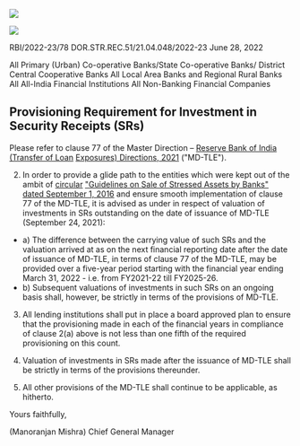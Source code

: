 ![](_page_0_Picture_0.jpeg)

![](_page_0_Picture_1.jpeg)

RBI/2022-23/78 DOR.STR.REC.51/21.04.048/2022-23 June 28, 2022

All Primary (Urban) Co-operative Banks/State Co-operative Banks/ District Central Cooperative Banks All Local Area Banks and Regional Rural Banks All All-India Financial Institutions All Non-Banking Financial Companies

## **Provisioning Requirement for Investment in Security Receipts (SRs)**

Please refer to clause 77 of the Master Direction – [Reserve Bank of India \(Transfer of Loan](https://www.rbi.org.in/Scripts/BS_ViewMasDirections.aspx?id=12166)  [Exposures\) Directions, 2021](https://www.rbi.org.in/Scripts/BS_ViewMasDirections.aspx?id=12166) ("MD-TLE").

2. In order to provide a glide path to the entities which were kept out of the ambit of [circular](https://www.rbi.org.in/Scripts/NotificationUser.aspx?Id=10588&Mode=0)  ["Guidelines on Sale of Stressed Assets by Banks" dated September 1, 2016](https://www.rbi.org.in/Scripts/NotificationUser.aspx?Id=10588&Mode=0) and ensure smooth implementation of clause 77 of the MD-TLE, it is advised as under in respect of valuation of investments in SRs outstanding on the date of issuance of MD-TLE (September 24, 2021):

- a) The difference between the carrying value of such SRs and the valuation arrived at as on the next financial reporting date after the date of issuance of MD-TLE, in terms of clause 77 of the MD-TLE, may be provided over a five-year period starting with the financial year ending March 31, 2022 - i.e. from FY2021-22 till FY2025-26.
- b) Subsequent valuations of investments in such SRs on an ongoing basis shall, however, be strictly in terms of the provisions of MD-TLE.

3. All lending institutions shall put in place a board approved plan to ensure that the provisioning made in each of the financial years in compliance of clause 2(a) above is not less than one fifth of the required provisioning on this count.

4. Valuation of investments in SRs made after the issuance of MD-TLE shall be strictly in terms of the provisions thereunder.

5. All other provisions of the MD-TLE shall continue to be applicable, as hitherto.

Yours faithfully,

(Manoranjan Mishra) Chief General Manager
